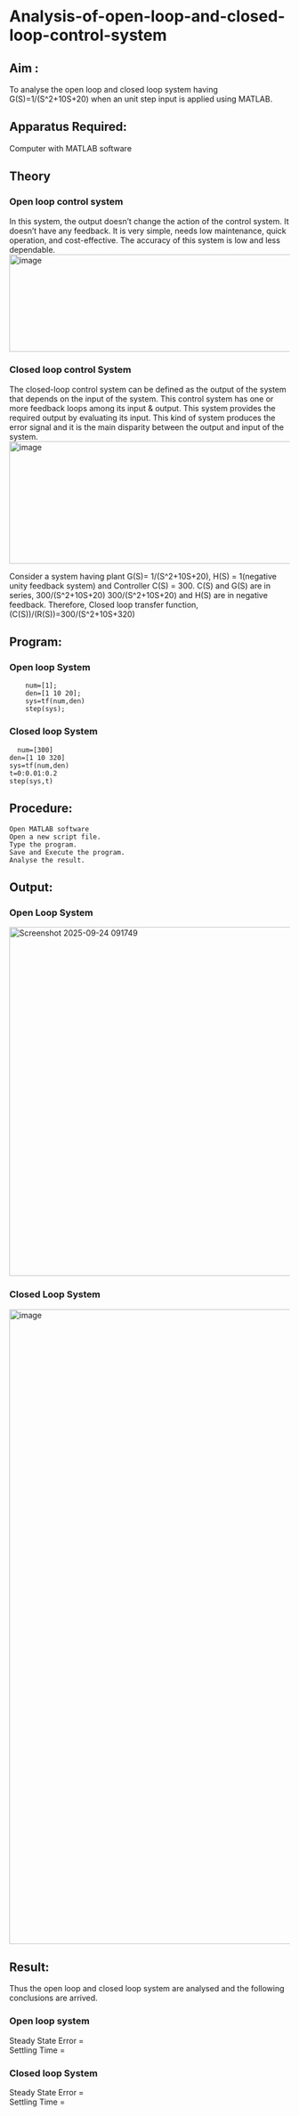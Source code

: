  # Analysis-of-open-loop-and-closed-loop-control-system
## Aim :
  To analyse the open loop and closed loop system having G(S)=1/(S^2+10S+20)  when an unit step input is applied using MATLAB.
## Apparatus Required:
  Computer with MATLAB software
## Theory
  ### Open loop control system
  In this system, the output doesn’t change the action of the control system. It doesn’t have any feedback. It is very simple, needs low maintenance, quick operation, and cost-effective. The accuracy of this system is low and less dependable.
  <img width="652" height="175" alt="image" src="https://github.com/user-attachments/assets/0a9d8129-eb64-40bb-8efd-434edcb2bd5a" />
 ### Closed loop control System
The closed-loop control system can be defined as the output of the system that depends on the input of the system. This control system has one or more feedback loops among its input & output. This system provides the required output by evaluating its input. This kind of system produces the error signal and it is the main disparity between the output and input of the system.
                     <img width="508" height="220" alt="image" src="https://github.com/user-attachments/assets/ad4b9b9e-bf06-4108-a4c0-5320be064b1f" />

Consider a system having plant G(S)=  1/(S^2+10S+20), H(S) = 1(negative unity feedback system) and Controller C(S) = 300.
C(S) and G(S) are in series, 300/(S^2+10S+20)
300/(S^2+10S+20) and H(S) are in negative feedback.
Therefore, Closed loop transfer function, (C(S))/(R(S))=300/(S^2+10S+320)
## Program:
### Open loop System
		num=[1];
		den=[1 10 20];
		sys=tf(num,den)
		step(sys);
### Closed loop System
      num=[300]
	den=[1 10 320]
	sys=tf(num,den)
	t=0:0.01:0.2
	step(sys,t)



## Procedure:
	Open MATLAB software
	Open a new script file.
	Type the program.
	Save and Execute the program.
	Analyse the result.
## Output:
### Open Loop System
<img width="691" height="627" alt="Screenshot 2025-09-24 091749" src="https://github.com/user-attachments/assets/cc1d8fa6-4cef-4192-8f68-77428fe20ad6" />

### Closed Loop System
<img width="1905" height="1141" alt="image" src="https://github.com/user-attachments/assets/7b3b657a-9df3-41c7-9e61-7e55cc9c989b" />

## Result:
Thus the open loop and closed loop system are analysed and the following conclusions are arrived.
### Open loop system
Steady State Error = <br>
Settling Time = 
### Closed loop System
Steady State Error = <br>
Settling Time = 





